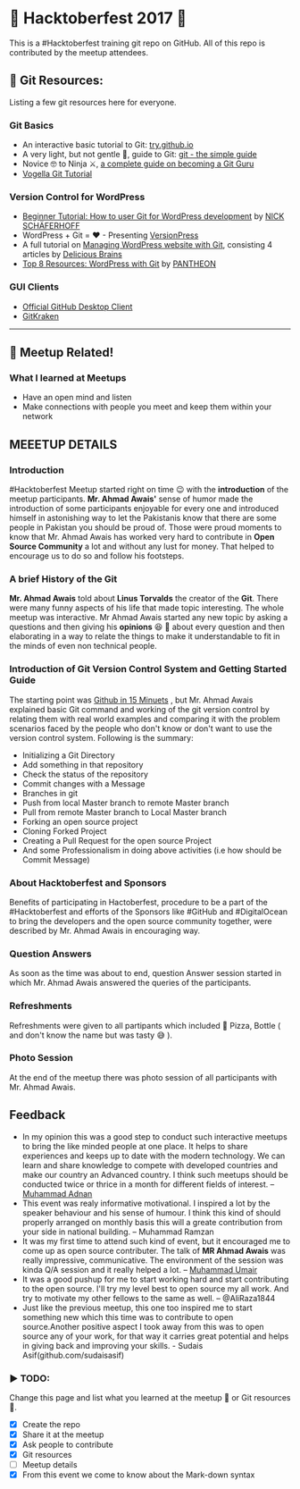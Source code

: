 ﻿# 🙌 Hacktoberfest 2017 💜

This is a #Hacktoberfest training git repo on GitHub. All of this repo is contributed by the meetup attendees. 

## 💜 Git Resources:

Listing a few git resources here for everyone.

### Git Basics

- An interactive basic tutorial to Git: [try.github.io](https://try.github.io)
- A very light, but not gentle 👊, guide to Git: [git - the simple guide](http://rogerdudler.github.io/git-guide/)
- Novice 🤓 to Ninja ⚔, [a complete guide on becoming a Git Guru](https://www.atlassian.com/git/tutorials)
- [Vogella Git Tutorial](http://www.vogella.com/tutorials/Git/article.html)


### Version Control for WordPress

- [Beginner Tutorial: How to user Git for WordPress development](https://torquemag.io/2015/10/beginner-tutorial-use-git-wordpress-development/) by [NICK SCHÄFERHOFF](http://nickschaeferhoff.de)
- WordPress + Git = ♥ - Presenting [VersionPress](https://versionpress.net/)
- A full tutorial on [Managing WordPress website with Git](https://deliciousbrains.com/storing-wordpress-in-git/), consisting 4 articles by [Delicious Brains](https://deliciousbrains.com/)
- [Top 8 Resources: WordPress with Git](https://pantheon.io/blog/top-8-resources-wordpress-git) by [PANTHEON](https://pantheon.io)

### GUI Clients
- [Official GitHub Desktop Client](https://desktop.github.com)
- [GitKraken](https://www.gitkraken.com)

---

## 🍕 Meetup Related! 

### What I learned at Meetups
- Have an open mind and listen
- Make connections with people you meet and keep them within your network

## MEEETUP DETAILS
### Introduction
 #Hacktoberfest Meetup started right on time :wink: with the **introduction** of the meetup participants. **Mr. Ahmad Awais'** sense of humor made the introduction of some participants enjoyable for every one and introduced himself in astonishing way to let the Pakistanis know that there are some people in Pakistan you should be proud of. Those were proud moments to know that Mr. Ahmad Awais has worked very hard to contribute in **Open Source Community** a lot and without any lust for money. That helped to encourage us to do so and follow his footsteps.
 ### A brief History of the Git
 **Mr. Ahmad Awais** told about **Linus Torvalds** the creator of the **Git**. There were many funny aspects of his life that made topic interesting. The whole meetup was interactive. Mr Ahmad Awais started any new topic by asking a questions and then giving his **opinions** :laughing: :rofl: about every question and then elaborating in a way to relate the things to make it understandable to fit in the minds of even non technical people.
 ### Introduction of Git Version Control System and Getting Started Guide
 The starting point was [Github in 15 Minuets](http://www.try.github.com) , but Mr. Ahmad Awais explained basic Git command and working of the git version control by relating them with real world examples and comparing it with the problem scenarios faced by the people who don't know or don't want to use the version control system. Following is the summary:
 * Initializing a Git Directory
 * Add something in that repository
 * Check the status of the repository
 * Commit changes with a Message
 * Branches in git
 * Push from local Master branch to remote Master branch
 * Pull from remote Master branch to Local Master branch
 * Forking an open source project 
 * Cloning Forked Project
 * Creating a Pull Request for the open source Project
 * And some Professionalism in doing above activities (i.e how should be Commit Message)
 ### About  Hacktoberfest and Sponsors
 Benefits of participating in Hactoberfest, procedure to be a part of the #Hacktoberfest and efforts of the Sponsors like #GitHub and #DigitalOcean to bring the developers and  the open source community together, were described by Mr. Ahmad Awais in encouraging way.
 ### Question Answers
 As soon as the time was about to end, question Answer session started in which Mr. Ahmad Awais answered the queries of the participants.
 ### Refreshments
 Refreshments were given to all partipants which included :pizza: Pizza, Bottle ( and don't know the name but was tasty :sweat_smile: ).
 ### Photo Session
 At the end of the meetup there was photo session of all participants with Mr. Ahmad Awais.
 
## Feedback

* In my opinion this was a good step to conduct such interactive meetups to bring the like minded people at one place. It helps to share experiences and keeps up to date with the modern technology. We can learn and share knowledge to compete with developed countries and make our country an Advanced country. I think such meetups should be conducted twice or thrice in a month for different fields of interest. – [Muhammad Adnan](github.com/AdnanMuhib)
* This event was realy informative motivational. I inspired a lot by the speaker behaviour and his sense of humour. I think this kind of should properly arranged on monthly basis this will a greate contribution from your side in national building. – Muhammad Ramzan
* It was my first time to attend such kind of event, but it encouraged me to come up as open source contributer. The talk of **MR Ahmad Awais** was really impressive, communicative. The environment of the session was kinda Q/A session and it really helped a lot. – [Muhammad Umair](github.com/mrumair)
* It was a good pushup for me to start working hard and start contributing to the open source. I'll try my level best to open source my all work. And try to motivate my other fellows to the same as well. – @AliRaza1844
* Just like the previous meetup, this one too inspired me to start something new which this time was to contribute to open source.Another positive aspect I took away from this was to open source any of your work, for that way it carries great potential and helps in giving back and improving your skills. - Sudais Asif(github.com/sudaisasif)

### ▶ TODO:
Change this page and list what you learned at the meetup 🍕 or Git resources 🤔.

- [x] Create the repo
- [x] Share it at the meetup
- [x] Ask people to contribute
- [x] Git resources
- [ ] Meetup details
- [x] From this event we come to know about the Mark-down syntax
